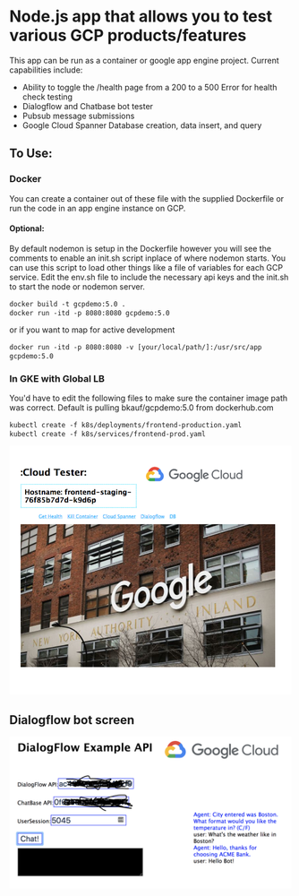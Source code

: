 
# Node.js app that allows you to test various GCP products/features

This app can be run as a container or google app engine project. Current capabilities include:

* Ability to toggle the /health page from a 200 to a 500 Error for health check testing
* Dialogflow and Chatbase bot tester
* Pubsub message submissions
* Google Cloud Spanner Database creation, data insert, and query

## To Use:
### Docker
You can create a container out of these file with the supplied Dockerfile or run the code in an app engine instance on GCP.
#### Optional:
 By default nodemon is setup in the Dockerfile however you will see the comments to enable an init.sh script inplace of where nodemon starts. You can use this script to load other things like a file of variables for each GCP service. Edit the env.sh file to include the necessary api keys and the init.sh to start the node or nodemon server.

```
docker build -t gcpdemo:5.0 .
docker run -itd -p 8080:8080 gcpdemo:5.0
```
or if you want to map for active development
```
docker run -itd -p 8080:8080 -v [your/local/path/]:/usr/src/app gcpdemo:5.0
```

### In GKE with Global LB
You'd have to edit the following files to make sure the container image path was correct. Default is pulling bkauf/gcpdemo:5.0 from dockerhub.com
```
kubectl create -f k8s/deployments/frontend-production.yaml
kubectl create -f k8s/services/frontend-prod.yaml
```

![gcpdemo](/public/images/gcpdemo-ss.png?raw=true "GCP Demo")

## Dialogflow bot screen
![gcpdemo](/public/images/dialogflow1-ss.png?raw=true "GCP Dialogflow")
